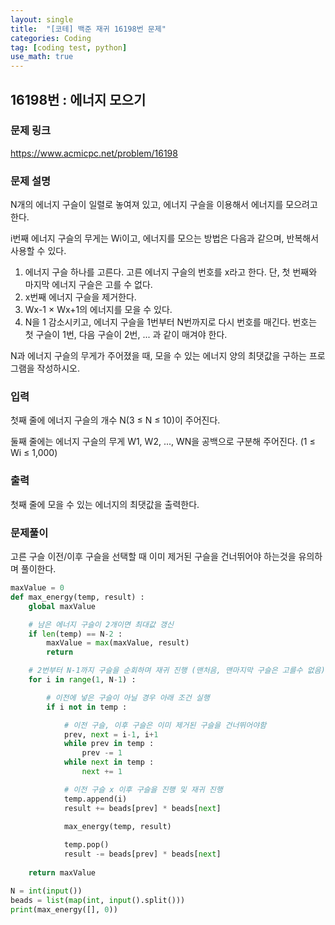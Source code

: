```yaml
---
layout: single
title:  "[코테] 백준 재귀 16198번 문제"
categories: Coding
tag: [coding test, python]
use_math: true
---
```


## 16198번 : 에너지 모으기
### 문제 링크
<https://www.acmicpc.net/problem/16198>

### 문제 설명
N개의 에너지 구슬이 일렬로 놓여져 있고, 에너지 구슬을 이용해서 에너지를 모으려고 한다.

i번째 에너지 구슬의 무게는 Wi이고, 에너지를 모으는 방법은 다음과 같으며, 반복해서 사용할 수 있다.

1. 에너지 구슬 하나를 고른다. 고른 에너지 구슬의 번호를 x라고 한다. 단, 첫 번째와 마지막 에너지 구슬은 고를 수 없다.
2. x번째 에너지 구슬을 제거한다.
3. Wx-1 × Wx+1의 에너지를 모을 수 있다.
4. N을 1 감소시키고, 에너지 구슬을 1번부터 N번까지로 다시 번호를 매긴다. 번호는 첫 구슬이 1번, 다음 구슬이 2번, ... 과 같이 매겨야 한다.

N과 에너지 구슬의 무게가 주어졌을 때, 모을 수 있는 에너지 양의 최댓값을 구하는 프로그램을 작성하시오.

### 입력
첫째 줄에 에너지 구슬의 개수 N(3 ≤ N ≤ 10)이 주어진다.

둘째 줄에는 에너지 구슬의 무게 W1, W2, ..., WN을 공백으로 구분해 주어진다. (1 ≤ Wi ≤ 1,000)

### 출력
첫째 줄에 모을 수 있는 에너지의 최댓값을 출력한다.

### 문제풀이
고른 구슬 이전/이후 구슬을 선택할 때 이미 제거된 구슬을 건너뛰어야 하는것을 유의하며 풀이한다.

```python
maxValue = 0
def max_energy(temp, result) :
    global maxValue

    # 남은 에너지 구슬이 2개이면 최대값 갱신
    if len(temp) == N-2 :
        maxValue = max(maxValue, result) 
        return

    # 2번부터 N-1까지 구슬을 순회하며 재귀 진행 (맨처음, 맨마지막 구슬은 고를수 없음)
    for i in range(1, N-1) :

        # 이전에 넣은 구슬이 아닐 경우 아래 조건 실행
        if i not in temp : 

            # 이전 구슬, 이후 구슬은 이미 제거된 구슬을 건너뛰어야함
            prev, next = i-1, i+1
            while prev in temp :
                prev -= 1
            while next in temp : 
                next += 1

            # 이전 구슬 x 이후 구슬을 진행 및 재귀 진행
            temp.append(i)
            result += beads[prev] * beads[next]

            max_energy(temp, result)
            
            temp.pop()
            result -= beads[prev] * beads[next]
    
    return maxValue

N = int(input())
beads = list(map(int, input().split()))
print(max_energy([], 0))
```
